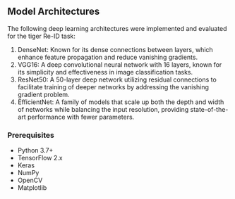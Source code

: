 ## Model Architectures
The following deep learning architectures were implemented and evaluated for the tiger Re-ID task:

1) DenseNet: Known for its dense connections between layers, which enhance feature propagation and reduce vanishing gradients.
2) VGG16: A deep convolutional neural network with 16 layers, known for its simplicity and effectiveness in image classification tasks.
3) ResNet50: A 50-layer deep network utilizing residual connections to facilitate training of deeper networks by addressing the vanishing gradient problem.
4) EfficientNet: A family of models that scale up both the depth and width of networks while balancing the input resolution, providing state-of-the-art performance with fewer parameters.

### Prerequisites
- Python 3.7+
- TensorFlow 2.x
- Keras
- NumPy
- OpenCV
- Matplotlib
